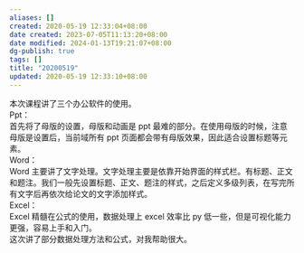 ```yaml
---
aliases: []
created: 2020-05-19 12:33:04+08:00
date created: 2023-07-05T11:13:20+08:00
date modified: 2024-01-13T19:21:07+08:00
dg-publish: true
tags: []
title: "20200519"
updated: 2020-05-19 12:33:10+08:00
---
```


本次课程讲了三个办公软件的使用。  
Ppt：  
首先将了母版的设置，母版和动画是 ppt 最难的部分。在使用母版的时候，注意母版是设置后，当前域所有 ppt 页面都会带有母版效果，因此适合设置标题等元素。  
Word：  
Word 主要讲了文字处理。文字处理主要是依靠开始界面的样式栏。有标题、正文和题注。我们一般先设置标题、正文、题注的样式，之后定义多级列表，在写完所有文字后再依次给论文的文字添加样式。  
Excel：  
Excel 精髓在公式的使用，数据处理上 excel 效率比 py 低一些，但是可视化能力更强，容易上手和入门。  
这次讲了部分数据处理方法和公式，对我帮助很大。
